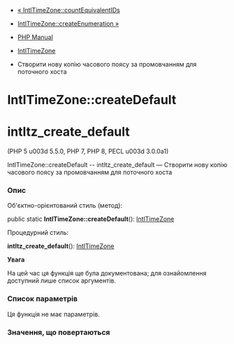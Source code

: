 - [«
IntlTimeZone::countEquivalentIDs](intltimezone.countequivalentids.md)
- [IntlTimeZone::createEnumeration
»](intltimezone.createenumeration.md)

- [PHP Manual](index.md)
- [IntlTimeZone](class.intltimezone.md)
- Створити нову копію часового поясу за промовчанням для поточного хоста

# IntlTimeZone::createDefault

# intltz_create_default

(PHP 5 u003d 5.5.0, PHP 7, PHP 8, PECL u003d 3.0.0a1)

IntlTimeZone::createDefault -- intltz_create_default — Створити нову
копію часового поясу за промовчанням для поточного хоста

### Опис

Об'єктно-орієнтований стиль (метод):

public static **IntlTimeZone::createDefault**():
[IntlTimeZone](class.intltimezone.md)

Процедурний стиль:

**intltz_create_default**(): [IntlTimeZone](class.intltimezone.md)

**Увага**

На цей час ця функція ще була документована; для
ознайомлення доступний лише список аргументів.

### Список параметрів

Ця функція не має параметрів.

### Значення, що повертаються
